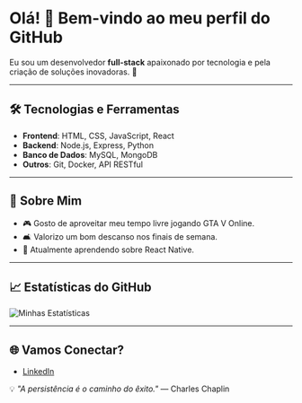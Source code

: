 # Olá! 👋 Bem-vindo ao meu perfil do GitHub

Eu sou um desenvolvedor **full-stack** apaixonado por tecnologia e pela criação de soluções inovadoras. 🚀

---

## 🛠️ Tecnologias e Ferramentas
- **Frontend**: HTML, CSS, JavaScript, React
- **Backend**: Node.js, Express, Python
- **Banco de Dados**: MySQL, MongoDB
- **Outros**: Git, Docker, API RESTful

---

## 📌 Sobre Mim
- 🎮 Gosto de aproveitar meu tempo livre jogando GTA V Online.
- 🛋️ Valorizo um bom descanso nos finais de semana.
- 🌱 Atualmente aprendendo sobre React Native.

---

## 📈 Estatísticas do GitHub
![Minhas Estatísticas](https://github-readme-stats.vercel.app/api?username=EduardoMaltauro&show_icons=true&theme=radical)

---

## 🌐 Vamos Conectar?
- [LinkedIn](https://www.linkedin.com/in/EduardoMaltauro/)
<!-- - [Portfólio](https://seu-site.com) -->

💡 _"A persistência é o caminho do êxito."_ — Charles Chaplin
